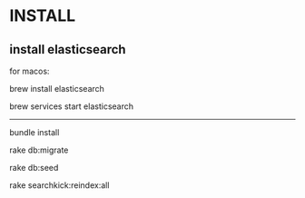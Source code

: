# INSTALL

install elasticsearch
----
for macos:

brew install elasticsearch

brew services start elasticsearch

----

bundle install

rake db:migrate

rake db:seed

rake searchkick:reindex:all

